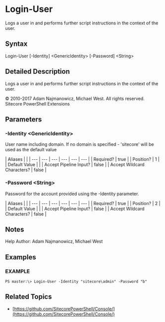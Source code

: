 # Login-User

Logs a user in and performs further script instructions in the context of the user.

## Syntax

Login-User \[-Identity\] &lt;GenericIdentity&gt; \[-Password\] &lt;String&gt;

## Detailed Description

Logs a user in and performs further script instructions in the context of the user.

© 2010-2017 Adam Najmanowicz, Michael West. All rights reserved. Sitecore PowerShell Extensions

## Parameters

### -Identity  &lt;GenericIdentity&gt;

User name including domain. If no domain is specified - 'sitecore' will be used as the default value

| Aliases |  |
| --- | --- | --- | --- | --- | --- |
| Required? | true |
| Position? | 1 |
| Default Value |  |
| Accept Pipeline Input? | false |
| Accept Wildcard Characters? | false |

### -Password  &lt;String&gt;

Password for the account provided using the -Identity parameter.

| Aliases |  |
| --- | --- | --- | --- | --- | --- |
| Required? | true |
| Position? | 2 |
| Default Value |  |
| Accept Pipeline Input? | false |
| Accept Wildcard Characters? | false |

## Notes

Help Author: Adam Najmanowicz, Michael West

## Examples

### EXAMPLE

```text
PS master:\> Login-User -Identity "sitecore\admin" -Password "b"
```

## Related Topics

* [https://github.com/SitecorePowerShell/Console/](https://github.com/SitecorePowerShell/Console/) 

